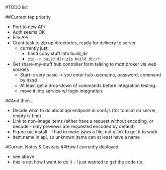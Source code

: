 #TODO list

##Current top priority
- Port to new API
- Auth seems OK
- File API
- Grunt task to zip up directories, ready for delivery to server
   - currently just: 
        - hand copy stuff into build_dir
        - ```zip -r build_dir.zip build_dir/*``` 
- Get share-my-stuff hub controller form talking to mqtt broker via web sockets
    - Start is very basic -> you enter hub username, password, command by hand
    - At least get a drop-down of commands before integration testing.
    - move it into service w/ login integration.

##And then...
- Decide what to do about api endpoint in conf.js (for tomcat on server, empty is fine)
- Link to non-image items (either have a request without encoding, or decode - only previews are requested encoded by default)
- Figure out install - I had to make jsjws a file, not a link to get it to work
- item.name in api, so unknown items can at least have a name

#Current Notes & Caveats
##How I currently deployed
- see above
- this is not how I want to do it - I just wanted to get the code up.